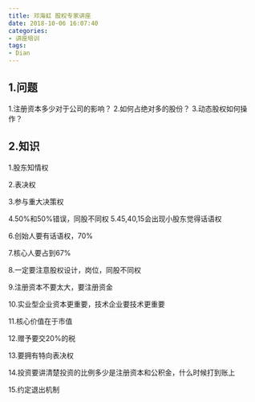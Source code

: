 ```yaml
---
title: 邓海虹 股权专家讲座
date: 2018-10-06 16:07:40
categories:
- 讲座培训
tags:
- Dian
---
```


## 1.问题
1.注册资本多少对于公司的影响？
2.如何占绝对多的股份？
3.动态股权如何操作？


## 2.知识
1.股东知情权

2.表决权

3.参与重大决策权

4.50%和50%错误，同股不同权
5.45,40,15会出现小股东觉得话语权

6.创始人要有话语权，70%

7.核心人要占到67%

8.一定要注意股权设计，岗位，同股不同权

9.注册资本不要太大，要注册资金

10.实业型企业资本更重要，技术企业要技术更重要

11.核心价值在于市值

12.赠予要交20%的税

13.要拥有特向表决权

14.投资要讲清楚投资的比例多少是注册资本和公积金，什么时候打到账上

15.约定退出机制






